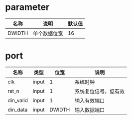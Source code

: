 # parameter

| 名称   | 说明                               | 默认值 |
| ------ | ---------------------------------- | ------ |
| DWIDTH | 单个数据位宽                       | 16     |

# port

| 名称      | 类型  | 位宽   | 说明                 |
| --------- | ----- | ------ | -------------------- |
| clk       | input | 1      | 系统时钟             |
| rst_n     | input | 1      | 系统复位信号，低有效 |
| din_valid | input | 1      | 输入有效端口         |
| din_data  | input | DWIDTH | 输入数据端口         |

